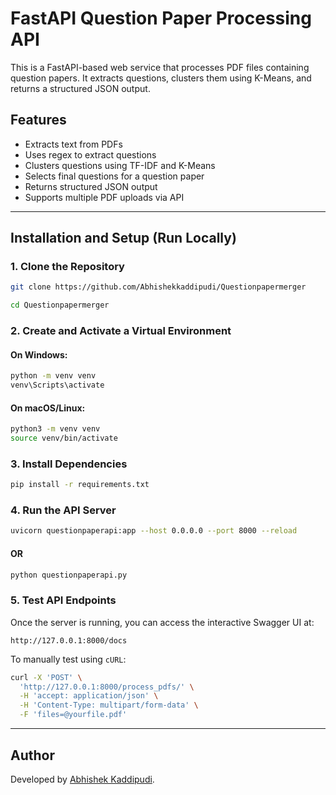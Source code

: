 # FastAPI Question Paper Processing API

This is a FastAPI-based web service that processes PDF files containing question papers. It extracts questions, clusters them using K-Means, and returns a structured JSON output.

## Features
- Extracts text from PDFs
- Uses regex to extract questions
- Clusters questions using TF-IDF and K-Means
- Selects final questions for a question paper
- Returns structured JSON output
- Supports multiple PDF uploads via API

---

## Installation and Setup (Run Locally)

### **1. Clone the Repository**
```sh
git clone https://github.com/Abhishekkaddipudi/Questionpapermerger
```
```sh
cd Questionpapermerger
```

### **2. Create and Activate a Virtual Environment**
#### **On Windows:**
```sh
python -m venv venv
venv\Scripts\activate
```

#### **On macOS/Linux:**
```sh
python3 -m venv venv
source venv/bin/activate
```

### **3. Install Dependencies**
```sh
pip install -r requirements.txt
```

### **4. Run the API Server**
```sh
uvicorn questionpaperapi:app --host 0.0.0.0 --port 8000 --reload
```
#### OR
```python
python questionpaperapi.py
```

### **5. Test API Endpoints**
Once the server is running, you can access the interactive Swagger UI at:
```
http://127.0.0.1:8000/docs
```

To manually test using `cURL`:
```sh
curl -X 'POST' \
  'http://127.0.0.1:8000/process_pdfs/' \
  -H 'accept: application/json' \
  -H 'Content-Type: multipart/form-data' \
  -F 'files=@yourfile.pdf'
```


---

## Author
Developed by [Abhishek Kaddipudi](https://github.com/Abhishekkaddipudi).

